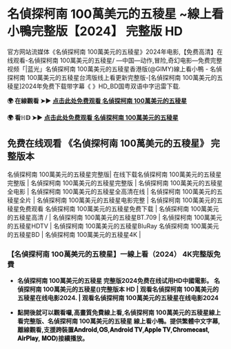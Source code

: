 # 名偵探柯南 100萬美元的五稜星 ~線上看小鴨完整版【2024】 完整版 HD
官方网站流媒体《名偵探柯南 100萬美元的五稜星》2024年电影,【免费高清】在线观看-名偵探柯南 100萬美元的五稜星/ —中国—动作,冒险,奇幻电影—免费完整视频「|蓝光」名偵探柯南 100萬美元的五稜星香港版(@GIMY)線上看小鴨 - 名偵探柯南 100萬美元的五稜星台湾版线上看更新完整版-[名偵探柯南 100萬美元的五稜星]2024年免费下载带字幕《 》HD_BD国粤双语中字迅雷下载.

**🌍 在線觀看 ➤► [点击此处免费观看 名偵探柯南 100萬美元的五稜星](https://weflix.cloud/zh/movie/1209217/case-closed-the-million-dollar-pentagram-gityawzh)**

**🌍 看ℍ𝔻 ➤► [点击此处免费观看 名偵探柯南 100萬美元的五稜星](https://weflix.cloud/zh/movie/1209217/case-closed-the-million-dollar-pentagram-gityawzh)**

## 免费在线观看 《名偵探柯南 100萬美元的五稜星》 完整版本
名偵探柯南 100萬美元的五稜星完整版| 在线下载名偵探柯南 100萬美元的五稜星完整版 | 名偵探柯南 100萬美元的五稜星完整版 | 名偵探柯南 100萬美元的五稜星全电影 | 名偵探柯南 100萬美元的五稜星全高清在线 | 名偵探柯南 100萬美元的五稜星全片 | 名偵探柯南 100萬美元的五稜星电影完整 | 名偵探柯南 100萬美元的五稜星免费观看 名偵探柯南 100萬美元的五稜星免费下载 | 名偵探柯南 100萬美元的五稜星高清 / | 名偵探柯南 100萬美元的五稜星BT.709 | 名偵探柯南 100萬美元的五稜星HDTV | 名偵探柯南 100萬美元的五稜星BluRay 名偵探柯南 100萬美元的五稜星BD | 名偵探柯南 100萬美元的五稜星4K |

### 【名偵探柯南 100萬美元的五稜星】一線上看（2024） 4K完整版免費

- **名偵探柯南 100萬美元的五稜星 完整版2024免费在线试用HD中國電影。 名偵探柯南 100萬美元的五稜星()完整版本 HD | 观看名偵探柯南 100萬美元的五稜星在线电影2024. | 观看名偵探柯南 100萬美元的五稜星在线电影2024**

- **點開後就可以觀看囉,高畫質免費線上看,名偵探柯南 100萬美元的五稜星線上看完整版、名偵探柯南 100萬美元的五稜星 線上看小鴨。提供繁體中文字幕,離線觀看,支援跨裝置𝐀𝐧𝐝𝐫𝐨𝐢𝐝,𝐎𝐒,𝐀𝐧𝐝𝐫𝐨𝐢𝐝 𝐓𝐕,𝐀𝐩𝐩𝐥𝐞 𝐓𝐕,𝐂𝐡𝐫𝐨𝐦𝐞𝐜𝐚𝐬𝐭, 𝐀𝐢𝐫𝐏𝐥𝐚𝐲, 𝐌𝐎𝐃)接續播放。**
